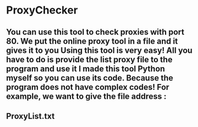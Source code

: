 # ProxyChecker
You can use this tool to check proxies with port 80. We put the online proxy tool in a file and it gives it to you
Using this tool is very easy!
All you have to do is provide the list proxy file to the program and use it
I made this tool Python myself so you can use its code. Because the program does not have complex codes!
For example, we want to give the file address :
------------------------------------------------
ProxyList.txt
------------------------------------------------

